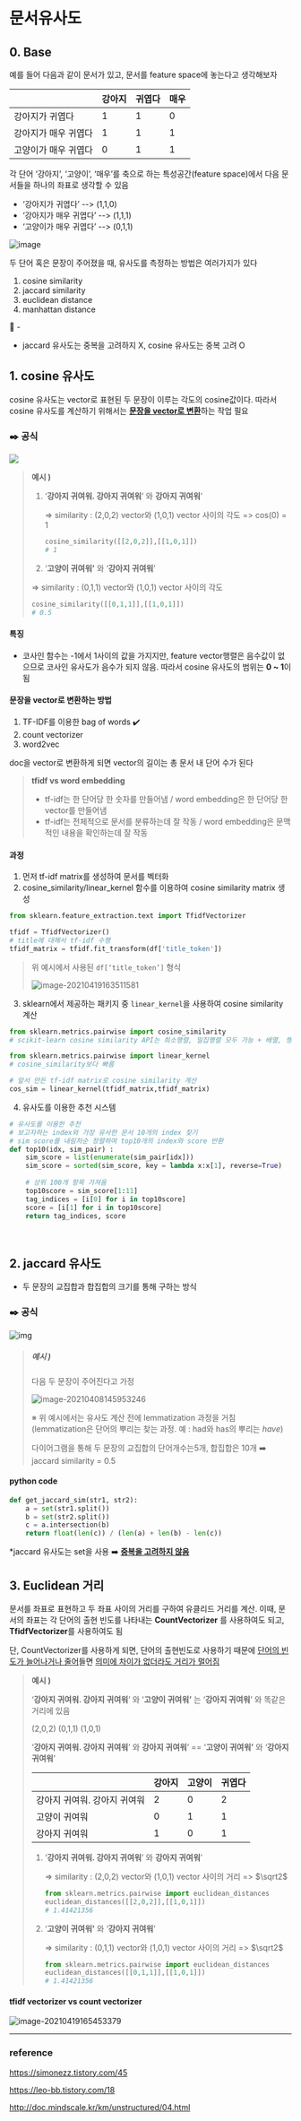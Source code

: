 # 문서유사도



## 0. Base

예를 들어 다음과 같이 문서가 있고, 문서를 feature space에 놓는다고 생각해보자

|                      | 강아지 | 귀엽다 | 매우 |
| -------------------- | ------ | ------ | ---- |
| 강아지가 귀엽다      | 1      | 1      | 0    |
| 강아지가 매우 귀엽다 | 1      | 1      | 1    |
| 고양이가 매우 귀엽다 | 0      | 1      | 1    |

각 단어 ‘강아지’, ‘고양이’, ‘매우’를 축으로 하는 특성공간(feature space)에서 다음 문서들을 하나의 좌표로 생각할 수 있음

- ‘강아지가 귀엽다’ --> (1,1,0)
- ‘강아지가 매우 귀엽다’ --> (1,1,1)
- ‘고양이가 매우 귀엽다’ --> (0,1,1)

![image](https://user-images.githubusercontent.com/67531449/115319768-7a6f4180-a1bb-11eb-8234-39512f5654aa.png)
 
두 단어 혹은 문장이 주어졌을 때, 유사도를 측정하는 방법은 여러가지가 있다

1. cosine similarity
2. jaccard similarity
3. euclidean distance
4. manhattan distance



:mag_right: -

- jaccard 유사도는 중복을 고려하지 X, cosine 유사도는 중복 고려 O





## 1. cosine 유사도

cosine 유사도는 vector로 표현된 두 문장이 이루는 각도의 cosine값이다. 따라서 cosine 유사도를 계산하기 위해서는 <u>**문장을 vector로 변환**</u>하는 작업 필요

### :black_nib: 공식

![](https://img1.daumcdn.net/thumb/R1280x0/?scode=mtistory2&fname=https%3A%2F%2Fblog.kakaocdn.net%2Fdn%2FRUpJs%2FbtqCoSewUU8%2FHtBUK4mk6llYPPX9SNklXK%2Fimg.png)

> **예시 )**
>
> 1. ‘**강아지 귀여워. 강아지 귀여워**’ 와 **강아지 귀여워**’ 
>
>    => similarity : (2,0,2) vector와 (1,0,1) vector 사이의 각도 => cos(0) = 1
>
>    ```python
>    cosine_similarity([[2,0,2]],[[1,0,1]])
>    # 1
>    ```
>
> 2.  ‘**고양이 귀여워’** 와 ‘**강아지 귀여워**’ 
>
>    => similarity : (0,1,1) vector와 (1,0,1) vector 사이의 각도 
>
>    ```python
>    cosine_similarity([[0,1,1]],[[1,0,1]])
>    # 0.5
>    ```



#### 특징 

- 코사인 함수는 -1에서 1사이의 값을 가지지만, feature vector행렬은 음수값이 없으므로 코사인 유사도가 음수가 되지 않음. 따라서 cosine 유사도의 범위는 **0 ~ 1**이 됨



 

#### 문장을 vector로 변환하는 방법

1. TF-IDF를 이용한 bag of words :heavy_check_mark:
2. count vectorizer
3. word2vec

doc을 vector로 변환하게 되면 vector의 길이는 총 문서 내 단어 수가 된다

> **tfidf vs word embedding**
>
> - tf-idf는 한 단어당 한 숫자를 만들어냄 / word embedding은 한 단어당 한 vector를 만들어냄
> - tf-idf는 전체적으로 문서를 분류하는데 잘 작동 / word embedding은 문맥적인 내용을 확인하는데 잘 작동
>





#### 과정

1. 먼저 tf-idf matrix를 생성하여 문서를 벡터화
2. cosine_similarity/linear_kernel 함수를 이용하여 cosine similarity matrix 생성

```python
from sklearn.feature_extraction.text import TfidfVectorizer

tfidf = TfidfVectorizer()
# title에 대해서 tf-idf 수행
tfidf_matrix = tfidf.fit_transform(df['title_token'])
```

> 위 예시에서 사용된 `df[‘title_token’]` 형식
>
> ![image-20210419163511581](./img/image-20210419163511581.png)



3. sklearn에서 제공하는 패키지 중 `linear_kernel`을 사용하여 cosine similarity 계산

```python
from sklearn.metrics.pairwise import cosine_similarity
# scikit-learn cosine similarity API는 희소행렬, 밀집행렬 모두 가능 + 배열, 행렬 모두 가능

from sklearn.metrics.pairwise import linear_kernel
# cosine_similarity보다 빠름

# 앞서 만든 tf-idf matrix로 cosine similarity 계산
cos_sim = linear_kernel(tfidf_matrix,tfidf_matrix)
```

4. 유사도를 이용한 추천 시스템

```python
# 유사도를 이용한 추천
# 보고자하는 index와 가장 유사한 문서 10개의 index 찾기 
# sim score를 내림차순 정렬하여 top10개의 index와 score 반환
def top10(idx, sim_pair) :
    sim_score = list(enumerate(sim_pair[idx]))
    sim_score = sorted(sim_score, key = lambda x:x[1], reverse=True)
    
    # 상위 100개 항목 가져옴
    top10score = sim_score[1:11]
    tag_indices = [i[0] for i in top10score]
    score = [i[1] for i in top10score]
    return tag_indices, score
```



​	

## 2. jaccard 유사도

- 두 문장의 교집합과 합집합의 크기를 통해 구하는 방식 

### :black_nib: 공식

![img](https://blog.kakaocdn.net/dn/bQ0Zz3/btqGxmg6foz/nIm5dXzckaT7Amxw2BwRR1/img.png)

> ##### 예시 )
>
> 다음 두 문장이 주어진다고 가정
>
> ![image-20210408145953246](./img/image-20210408145953246.png)
>
> ※ 위 예시에서는 유사도 계산 전에 lemmatization 과정을 거침 (lemmatization은 단어의 뿌리는 찾는 과정. 예 : had와 has의 뿌리는 *have*)
>
> 다이어그램을 통해 두 문장의 교집합의 단어개수는5개, 합집합은 10개 :arrow_right: jaccard similarity = 0.5
>
> 



#### python code

```python
def get_jaccard_sim(str1, str2): 
    a = set(str1.split()) 
    b = set(str2.split())
    c = a.intersection(b)
    return float(len(c)) / (len(a) + len(b) - len(c))
```

*jaccard 유사도는 set을 사용 :arrow_right: **<u>중복을 고려하지 않음</u>**





## 3. Euclidean 거리

문서를 좌표로 표현하고 두 좌표 사이의 거리를 구하여 유클리드 거리를 계산. 이때, 문서의 좌표는 각 단어의 출현 빈도를 나타내는 __CountVectorizer__ 를 사용하여도 되고, **TfidfVectorizer**를 사용하여도 됨 

단, CountVectorizer를 사용하게 되면, 단어의 출현빈도로 사용하기 때문에 <u>단어의 빈도가 늘어나거나 줄어</u>들면 <u>의미에 차이가 없더라도 거리가 멀어짐</u> 

> **예시 )**
>
> ‘**강아지 귀여워. 강아지 귀여워**’ 와 ‘**고양이 귀여워’** 는 ‘**강아지 귀여워**’ 와 똑같은 거리에 있음
>
> (2,0,2) (0,1,1) (1,0,1)
>
> ‘**강아지 귀여워. 강아지 귀여워**’ 와 **강아지 귀여워**’  ==  ‘**고양이 귀여워’** 와 ‘**강아지 귀여워**’ 
>
> |                              | 강아지 | 고양이 | 귀엽다 |
> | ---------------------------- | ------ | ------ | ------ |
> | 강아지 귀여워. 강아지 귀여워 | 2      | 0      | 2      |
> | 고양이 귀여워                | 0      | 1      | 1      |
> | 강아지 귀여워                | 1      | 0      | 1      |
>
> 1. ‘**강아지 귀여워. 강아지 귀여워**’ 와 **강아지 귀여워**’ 
>
>    => similarity : (2,0,2) vector와 (1,0,1) vector 사이의 거리 => $\sqrt2$
>
>    ```python
>    from sklearn.metrics.pairwise import euclidean_distances
>    euclidean_distances([[2,0,2]],[[1,0,1]])
>    # 1.41421356
>    ```
>
> 2. ‘**고양이 귀여워’** 와 ‘**강아지 귀여워**’ 
>
>    => similarity : (0,1,1) vector와 (1,0,1) vector 사이의 거리 => $\sqrt2$
>
>    ```python
>    from sklearn.metrics.pairwise import euclidean_distances
>    euclidean_distances([[0,1,1]],[[1,0,1]])
>    # 1.41421356
>    ```



 #### tfidf vectorizer vs count vectorizer
 ![image-20210419165453379](./img/image-20210419165453379.png)










---

### reference

https://simonezz.tistory.com/45

https://leo-bb.tistory.com/18 

http://doc.mindscale.kr/km/unstructured/04.html  
